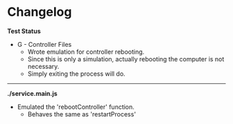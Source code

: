 # Changelog

**Test Status**
* G - Controller Files
	* Wrote emulation for controller rebooting.
	* Since this is only a simulation, actually rebooting the computer is not necessary.
	* Simply exiting the process will do.

---

**./service.main.js**
* Emulated the 'rebootController' function.
	* Behaves the same as 'restartProcess'
